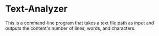 # Text-Analyzer
This is a command-line program that takes a text file path as input and outputs the content's number of lines, words, and characters.
